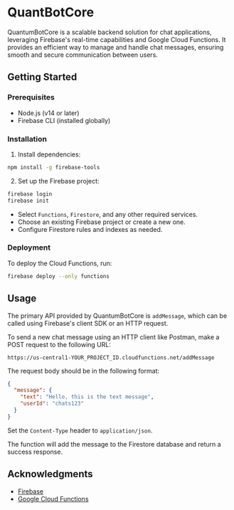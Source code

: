 
# QuantBotCore

QuantumBotCore is a scalable backend solution for chat applications, leveraging Firebase's real-time capabilities and Google Cloud Functions. It provides an efficient way to manage and handle chat messages, ensuring smooth and secure communication between users.


## Getting Started

### Prerequisites

- Node.js (v14 or later)
- Firebase CLI (installed globally)

### Installation


1. Install dependencies:

```bash
npm install -g firebase-tools
```

2. Set up the Firebase project:

```bash
firebase login
firebase init
```

- Select `Functions`, `Firestore`, and any other required services.
- Choose an existing Firebase project or create a new one.
- Configure Firestore rules and indexes as needed.

### Deployment

To deploy the Cloud Functions, run:

```bash
firebase deploy --only functions
```

## Usage

The primary API provided by QuantumBotCore is `addMessage`, which can be called using Firebase's client SDK or an HTTP request.

To send a new chat message using an HTTP client like Postman, make a POST request to the following URL:

```
https://us-central1-YOUR_PROJECT_ID.cloudfunctions.net/addMessage
```

The request body should be in the following format:

```json
{
  "message": {
    "text": "Hello, this is the text message",
    "userId": "chats123"
  }
}
```

Set the `Content-Type` header to `application/json`.

The function will add the message to the Firestore database and return a success response.


## Acknowledgments

- [Firebase](https://firebase.google.com/)
- [Google Cloud Functions](https://cloud.google.com/functions)

